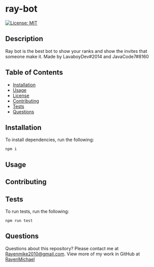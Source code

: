# ray-bot

[![License: MIT](https://img.shields.io/badge/License-MIT-yellow.svg)](https://opensource.org/licenses/MIT)

## Description

Ray bot is the best bot to show your ranks and show the invites that someone make it. Made by LavaboyDev#2014 and JavaCode7#8160

## Table of Contents

* [Installation](#installation)
* [Usage](#usage)
* [License](#license)
* [Contributing](#contributing)
* [Tests](#tests)
* [Questions](#questions)

## Installation

To install dependencies, run the following:

`
npm i
`

## Usage


## Contributing



## Tests

To run tests, run the following:

`
npm run test
`

## Questions

Questions about this repository? Please contact me at [Rayenmike2010@gmail.com](mailto:Rayenmike2010@gmail.com). View more of my work in GitHub at [RayenMichael](https://github.com/RayenMichael) 

